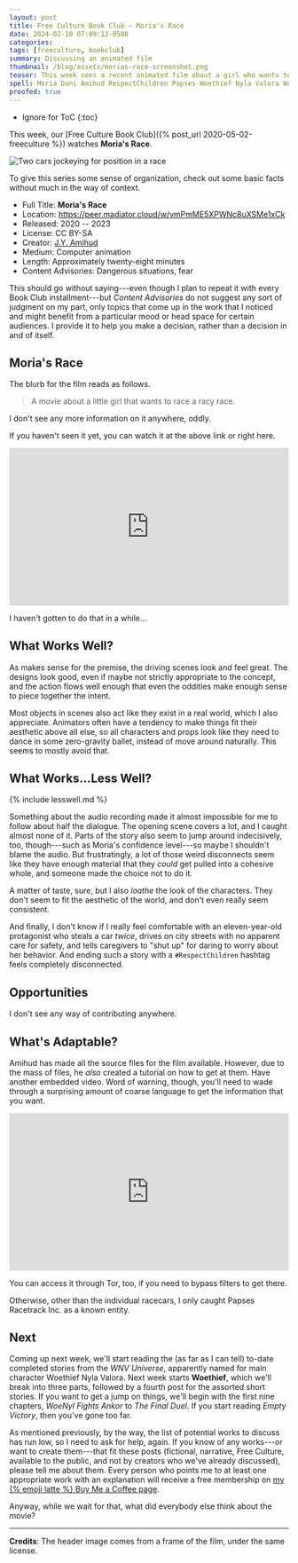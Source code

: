 ```yaml
---
layout: post
title: Free Culture Book Club — Moria's Race
date: 2024-02-10 07:09:12-0500
categories:
tags: [freeculture, bookclub]
summary: Discussing an animated film
thumbnail: /blog/assets/morias-race-screenshot.png
teaser: This week sees a recent animated film about a girl who wants to race.
spell: Moria Dani Amihud RespectChildren Papses Woethief Nyla Valora WoeNyl Ankor
proofed: true
---
```


* Ignore for ToC
{:toc}

This week, our [Free Culture Book Club]({% post_url 2020-05-02-freeculture %}) watches **Moria's Race**.

![Two cars jockeying for position in a race](/blog/assets/morias-race-screenshot.png "Almost there")

To give this series some sense of organization, check out some basic facts without much in the way of context.

 * Full Title:  **Moria's Race**
 * Location:  <https://peer.madiator.cloud/w/vmPmME5XPWNc8uXSMe1xCk>
 * Released:  2020 -- 2023
 * License:  CC BY-SA
 * Creator:  [J.Y. Amihud <i class="fab fa-youtube"></i>](https://www.youtube.com/@jeisonlm)
 * Medium:  Computer animation
 * Length:  Approximately twenty-eight minutes
 * Content Advisories:  Dangerous situations, fear

This should go without saying---even though I plan to repeat it with every Book Club installment---but *Content Advisories* do not suggest any sort of judgment on my part, only topics that come up in the work that I noticed and might benefit from a particular mood or head space for certain audiences.  I provide it to help you make a decision, rather than a decision in and of itself.

## Moria's Race

The blurb for the film reads as follows.

 > A movie about a little girl that wants to race a racy race.

I don't see any more information on it anywhere, oddly.

If you haven't seen it yet, you can watch it at the above link or right here.

<div style="position: relative; padding-top: 56.25%;">
  <iframe
    title="Moria's Race"
    width="100%"
    height="100%"
    src="https://peer.madiator.cloud/videos/embed/edc1150a-6fae-4ee9-99a3-8b66f9509e87"
    frameborder="0"
    allowfullscreen=""
    sandbox="allow-same-origin allow-scripts allow-popups"
    style="position: absolute; inset: 0px;"
  >
  </iframe>
</div>

I haven't gotten to do that in a while...

## What Works Well?

As makes sense for the premise, the driving scenes look and feel great.  The designs look good, even if maybe not strictly appropriate to the concept, and the action flows well enough that even the oddities make enough sense to piece together the intent.

Most objects in scenes also act like they exist in a real world, which I also appreciate.  Animators often have a tendency to make things fit their aesthetic above all else, so all characters and props look like they need to dance in some zero-gravity ballet, instead of move around naturally.  This seems to mostly avoid that.

## What Works...Less Well?

{% include lesswell.md %}

Something about the audio recording made it almost impossible for me to follow about half the dialogue.  The opening scene covers a lot, and I caught almost none of it.  Parts of the story also seem to jump around indecisively, too, though---such as Moria's confidence level---so maybe I shouldn't blame the audio.  But frustratingly, a lot of those weird disconnects seem like they have enough material that they *could* get pulled into a cohesive whole, and someone made the choice not to do it.

A matter of taste, sure, but I also *loathe* the look of the characters.  They don't seem to fit the aesthetic of the world, and don't even really seem consistent.

And finally, I don't know if I really feel comfortable with an eleven-year-old protagonist who steals a car *twice*, drives on city streets with no apparent care for safety, and tells caregivers to "shut up" for daring to worry about her behavior.  And ending such a story with a `#RespectChildren` hashtag feels completely disconnected.

## Opportunities

I don't see any way of contributing anywhere.

## What's Adaptable?

Amihud has made all the source files for the film available.  However, due to the mass of files, he *also* created a tutorial on how to get at them.  Have another embedded video.  Word of warning, though, you'll need to wade through a surprising amount of coarse language to get the information that you want.

<div
  style="position: relative; padding-top: 56.25%;"
>
  <iframe
    title="How To Access Moria's Race Source Files? - Tutorial"
    width="100%"
    height="100%"
    src="https://peer.madiator.cloud/videos/embed/9ae7c88c-5c66-4997-9730-67459f066c02"
    frameborder="0"
    allowfullscreen=""
    sandbox="allow-same-origin allow-scripts allow-popups"
    style="position: absolute; inset: 0px;"
  >
  </iframe>
</div>

You can access it through Tor, too, if you need to bypass filters to get there.

Otherwise, other than the individual racecars, I only caught Papses Racetrack Inc. as a known entity.

## Next

Coming up next week, we'll start reading the (as far as I can tell) to-date completed stories from the *WNV Universe*, apparently named for main character Woethief Nyla Valora.  Next week starts **Woethief**, which we'll break into three parts, followed by a fourth post for the assorted short stories.  If you want to get a jump on things, we'll begin with the first nine chapters, *WoeNyl Fights Ankor* to *The Final Duel*.  If you start reading *Empty Victory*, then you've gone too far.

As mentioned previously, by the way, the list of potential works to discuss has run low, so I need to ask for help, again.  If you know of any works---or want to create them---that fit these posts (fictional, narrative, Free Culture, available to the public, and not by creators who we've already discussed), please tell me about them.  Every person who points me to at least one appropriate work with an explanation will receive a free membership on [my {% emoji latte %} Buy Me a Coffee page](https://buymeacoffee.com/jcolag).

Anyway, while we wait for that, what did everybody else think about the movie?

* * *

**Credits**:  The header image comes from a frame of the film, under the same license.
